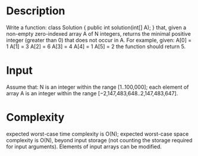 Description
=======================

Write a function:
class Solution { public int solution(int[] A); }
that, given a non-empty zero-indexed array A of N integers, returns the minimal positive integer (greater than 0) that does not occur in A.
For example, given:
  A[0] = 1
  A[1] = 3
  A[2] = 6
  A[3] = 4
  A[4] = 1
  A[5] = 2
the function should return 5.

Input
=======================

Assume that:
N is an integer within the range [1..100,000];
each element of array A is an integer within the range [−2,147,483,648..2,147,483,647].

Complexity
=======================

expected worst-case time complexity is O(N);
expected worst-case space complexity is O(N), beyond input storage (not counting the storage required for input arguments).
Elements of input arrays can be modified.
